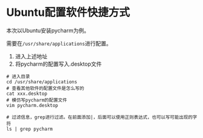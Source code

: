 # Ubuntu配置软件快捷方式

本次以Ubuntu安装pycharm为例。

需要在`/usr/share/applications`进行配置。

1. 进入上述地址
2. 将pycharm的配置写入.desktop文件

```shell
# 进入目录
cd /usr/share/applications 
# 查看其他软件的配置文件是怎么写的
cat xxx.desktop
# 模仿写pycharm的配置文件
vim pycharm.desktop

# 过滤信息，grep进行过滤。在前面添加|，后面可以使用正则表达式，也可以写可能出现的字符
ls | grep pycharm
```